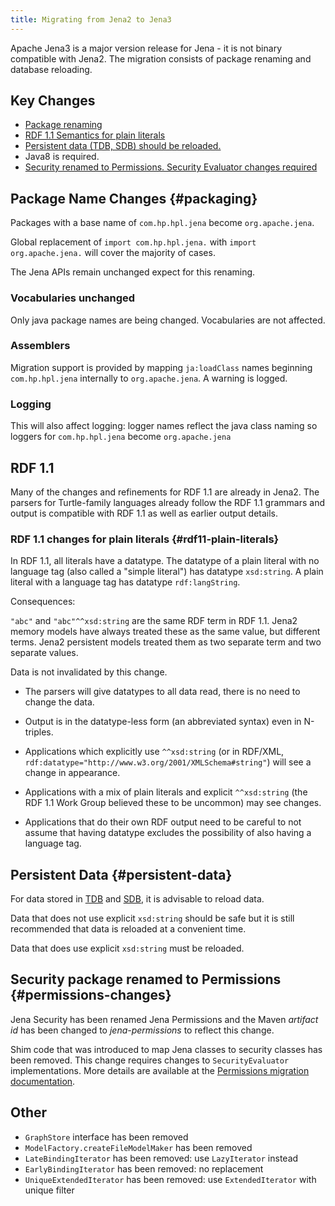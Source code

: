 ```yaml
---
title: Migrating from Jena2 to Jena3
---
```


Apache Jena3 is a major version release for Jena - it is not binary compatible with
Jena2. The migration consists of package renaming and database reloading.

## Key Changes

* [Package renaming](#packaging)
* [RDF 1.1 Semantics for plain literals](#rdf11-plain-literals)
* [Persistent data (TDB, SDB) should be reloaded.](#persistent-data)
* Java8 is required.
* [Security renamed to Permissions. Security Evaluator changes required](#permissions-changes)


## Package Name Changes {#packaging}

Packages with a base name of `com.hp.hpl.jena` become `org.apache.jena`.

Global replacement of `import com.hp.hpl.jena.` with `import
org.apache.jena.` will cover the majority of cases.

The Jena APIs remain unchanged expect for this renaming.

### Vocabularies unchanged

Only java package names are being changed.  Vocabularies are not affected.

### Assemblers

Migration support is provided by mapping `ja:loadClass` names beginning
`com.hp.hpl.jena` internally to `org.apache.jena`. A warning is logged.

### Logging

This will also affect logging: logger names reflect the java class naming
so loggers for `com.hp.hpl.jena` become `org.apache.jena`

## RDF 1.1

Many of the changes and refinements for RDF 1.1 are already in Jena2. The
parsers for Turtle-family languages already follow the RDF 1.1 grammars
and output is compatible with RDF 1.1 as well as earlier output details.

### RDF 1.1 changes for plain literals {#rdf11-plain-literals}

In RDF 1.1, all literals have a datatype.  The datatype of a plain
literal with no language tag (also called a "simple literal") has datatype
`xsd:string`.  A plain literal with a language tag has datatype
`rdf:langString`.

Consequences:

`"abc"` and `"abc"^^xsd:string` are the same RDF term in RDF 1.1.  Jena2
memory models have always treated these as the same value, but different
terms. Jena2 persistent models treated them as two separate term and two
separate values.

Data is not invalidated by this change.

* The parsers will give datatypes to all data read, there is no need to
change the data.  

* Output is in the datatype-less form (an abbreviated syntax) even in
N-triples.

* Applications which explicitly use `^^xsd:string` (or in RDF/XML,
`rdf:datatype="http://www.w3.org/2001/XMLSchema#string"`) will see a change
in appearance.

* Applications with a mix of plain literals and explicit `^^xsd:string` 
(the RDF 1.1 Work Group believed these to be uncommon) may see changes.

* Applications that do their own RDF output need to be careful to not assume
that having datatype excludes the possibility of also having a language tag.

## Persistent Data {#persistent-data}

For data stored in [TDB](tdb/) and [SDB](sdb/), it is advisable to reload data.

Data that does not use explicit `xsd:string` should be safe but it is still
recommended that data is reloaded at a convenient time.

Data that does use explicit `xsd:string` must be reloaded.

## Security package renamed to Permissions {#permissions-changes}

Jena Security has been renamed Jena Permissions and the Maven 
_artifact id_ has been changed to _jena-permissions_ to reflect this change.

Shim code that was introduced to map Jena classes to security classes
has been removed.  This change requires changes to `SecurityEvaluator`
implementations.  More details are available at the 
<a href="permissions/migration2To3.html">Permissions 
migration documentation</a>.

## Other 

* `GraphStore` interface has been removed
* `ModelFactory.createFileModelMaker` has been removed
* `LateBindingIterator` has been removed: use `LazyIterator` instead
* `EarlyBindingIterator` has been removed: no replacement
* `UniqueExtendedIterator` has been removed: use `ExtendedIterator` with unique filter
